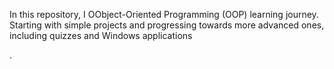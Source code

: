 In this repository,  I    OObject-Oriented Programming (OOP) learning journey. Starting with simple projects and progressing towards more advanced ones, including quizzes and Windows applications






.

